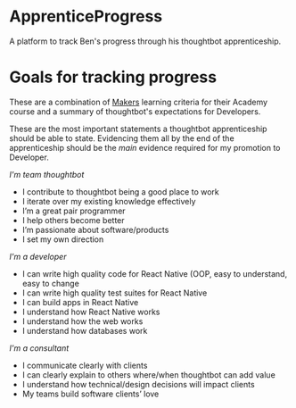 # ApprenticeProgress
A platform to track Ben's progress through his thoughtbot apprenticeship.

# Goals for tracking progress
These are a combination of [Makers](https://makers.tech/) learning criteria for their Academy course and a summary of thoughtbot's expectations for Developers.

These are the most important statements a thoughtbot apprenticeship should be able to state. Evidencing them all by the end of the apprenticeship should be the _main_ evidence required for my promotion to Developer.

*I'm team thoughtbot*
* I contribute to thoughtbot being a good place to work
* I iterate over my existing knowledge effectively
* I’m a great pair programmer
* I help others become better
* I’m passionate about software/products
* I set my own direction

*I'm a developer*
* I can write high quality code for React Native (OOP, easy to understand, easy to change
* I can write high quality test suites for React Native
* I can build apps in React Native
* I understand how React Native works
* I understand how the web works
* I understand how databases work

*I'm a consultant*
* I communicate clearly with clients
* I can clearly explain to others where/when thoughtbot can add value
* I understand how technical/design decisions will impact clients
* My teams build software clients’ love
